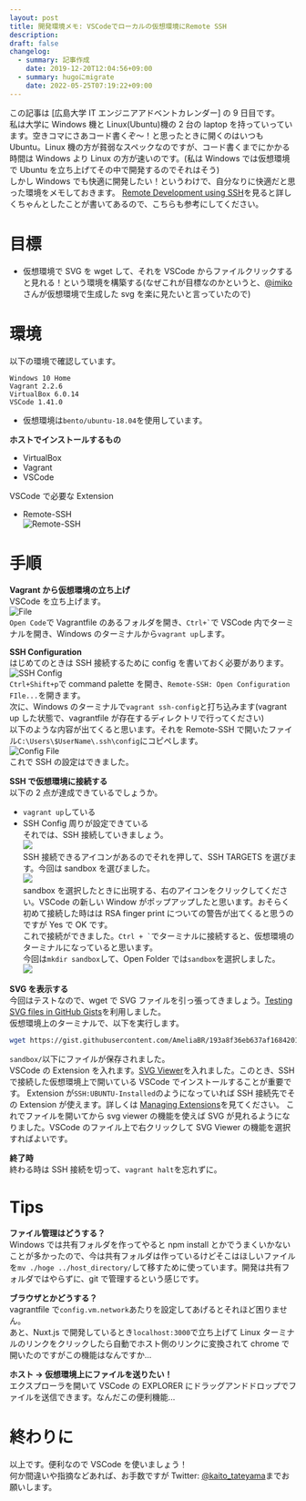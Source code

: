 ```yaml
---
layout: post
title: 開発環境メモ: VSCodeでローカルの仮想環境にRemote SSH
description: 
draft: false
changelog:
  - summary: 記事作成
    date: 2019-12-20T12:04:56+09:00
  - summary: hugoにmigrate
    date: 2022-05-25T07:19:22+09:00
---
```


この記事は [広島大学 IT エンジニアアドベントカレンダー] の 9 日目です。  
私は大学に Windows 機と Linux(Ubuntu)機の 2 台の laptop を持っていっています。空きコマにさあコード書くぞ〜！と思ったときに開くのはいつも Ubuntu。Linux 機の方が貧弱なスペックなのですが、コード書くまでにかかる時間は Windows より Linux の方が速いのです。(私は Windows では仮想環境で Ubuntu を立ち上げてその中で開発するのでそれはそう)  
しかし Windows でも快適に開発したい！というわけで、自分なりに快適だと思った環境をメモしておきます。
[Remote Development using SSH](https://code.visualstudio.com/docs/remote/ssh)を見ると詳しくちゃんとしたことが書いてあるので、こちらも参考にしてください。

# 目標

- 仮想環境で SVG を wget して、それを VSCode からファイルクリックすると見れる！という環境を構築する(なぜこれが目標なのかというと、[@imiko](https://twitter.com/es__135) さんが仮想環境で生成した svg を楽に見たいと言っていたので)

# 環境

以下の環境で確認しています。

```
Windows 10 Home
Vagrant 2.2.6
VirtualBox 6.0.14
VSCode 1.41.0
```

- 仮想環境は`bento/ubuntu-18.04`を使用しています。

**ホストでインストールするもの**

- VirtualBox
- Vagrant
- VSCode

VSCode で必要な Extension

- Remote-SSH  
  ![Remote-SSH](./p-1.png)  


# 手順

**Vagrant から仮想環境の立ち上げ**  
VSCode を立ち上げます。  
![File](./p-2.png)  
`Open Code`で Vagrantfile のあるフォルダを開き、`` Ctrl+` ``で VSCode 内でターミナルを開き、Windows のターミナルから`vagrant up`します。

**SSH Configuration**  
はじめてのときは SSH 接続するために config を書いておく必要があります。  
![SSH Config](p-3.png)  
`Ctrl+Shift+p`で command palette を開き、`Remote-SSH: Open Configuration FIle...`を開きます。  
次に、Windows のターミナルで`vagrant ssh-config`と打ち込みます(vagrant up した状態で、vagrantfile が存在するディレクトリで行ってください)  
以下のような内容が出てくると思います。それを Remote-SSH で開いたファイル`C:\Users\$UserName\.ssh\config`にコピペします。  
![Config File](./p-4.png)  
これで SSH の設定はできました。

**SSH で仮想環境に接続する**  
以下の 2 点が達成できているでしょうか。

- `vagrant up`している
- SSH Config 周りが設定できている  
  それでは、SSH 接続していきましょう。  
  ![](./p-5.png)  
  SSH 接続できるアイコンがあるのでそれを押して、SSH TARGETS を選びます。今回は sandbox を選びました。  
  ![](./p-6.png)  
  sandbox を選択したときに出現する、右のアイコンをクリックしてください。VSCode の新しい Window がポップアップしたと思います。おそらく初めて接続した時はは RSA finger print についての警告が出てくると思うのですが Yes で OK です。  
  これで接続ができました。`` Ctrl + ` ``でターミナルに接続すると、仮想環境のターミナルになっていると思います。  
  今回は`mkdir sandbox`して、Open Folder では`sandbox`を選択しました。  
  ![](./p-7.png)  


**SVG を表示する**  
今回はテストなので、wget で SVG ファイルを引っ張ってきましょう。[Testing SVG files in GitHub Gists](https://gist.github.com/AmeliaBR/193a8f36eb637af1684201821afd5f66)を利用しました。  
仮想環境上のターミナルで、以下を実行します。

```bash
wget https://gist.githubusercontent.com/AmeliaBR/193a8f36eb637af1684201821afd5f66/raw/2f695692701db7be18333926b41b7e9c15944d73/basic-marker.svg
```

`sandbox/`以下にファイルが保存されました。  
VSCode の Extension を入れます。[SVG Viewer](https://marketplace.visualstudio.com/items?itemName=cssho.vscode-svgviewer)を入れました。このとき、SSH で接続した仮想環境上で開いている VSCode でインストールすることが重要です。 <!-- (どうやらHost環境とSSH接続した先ではExtensionの共有がされないようです) --> Extension が`SSH:UBUNTU-Installed`のようになっていれば SSH 接続先でその Extension が使えます。詳しくは [Managing Extensions](https://code.visualstudio.com/docs/remote/ssh#_managing-extensions)を見てください。
これでファイルを開いてから svg viewer の機能を使えば SVG が見れるようになりました。VSCode のファイル上で右クリックして SVG Viewer の機能を選択すればよいです。

**終了時**  
終わる時は SSH 接続を切って、`vagrant halt`を忘れずに。

# Tips

**ファイル管理はどうする？**  
Windows では共有フォルダを作ってやると npm install とかでうまくいかないことが多かったので、今は共有フォルダは作っているけどそこはほしいファイルを`mv ./hoge ../host_directory/`して移すために使っています。開発は共有フォルダではやらずに、git で管理するという感じです。

**ブラウザとかどうする？**  
vagrantfile で`config.vm.network`あたりを設定してあげるとそれほど困りません。  
あと、Nuxt.js で開発しているとき`localhost:3000`で立ち上げて Linux ターミナルのリンクをクリックしたら自動でホスト側のリンクに変換されて chrome で開いたのですがこの機能はなんですか...

**ホスト → 仮想環境上にファイルを送りたい！**  
エクスプローラを開いて VSCode の EXPLORER にドラッグアンドドロップでファイルを送信できます。なんだこの便利機能...

# 終わりに

以上です。便利なので VSCode を使いましょう！  
何か間違いや指摘などあれば、お手数ですが Twitter: [@kaito_tateyama](https://twitter.com/kaito_tateyama)までお願いします。

<!-- link -->

[広島大学itエンジニアアドベントカレンダー]: https://adventar.org/calendars/4481